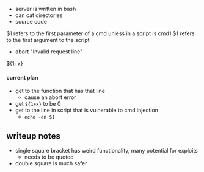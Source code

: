 


- server is written in bash
- can cat directories
- source code


$1 refers to the first parameter of a cmd unless in a script
ls cmd1
$1 refers to the first argument to the script
- abort "Invalid request line"


${1+x}




#### current plan
- get to the function that has that line
	- cause an abort error
- get `${1+x}` to be 0
- get to the line in script that is vulnerable to cmd injection
	- `echo -en $1`





## writeup notes
- single square bracket has weird functionality, many potential for exploits
	- needs to be quoted 
- double square is much safer